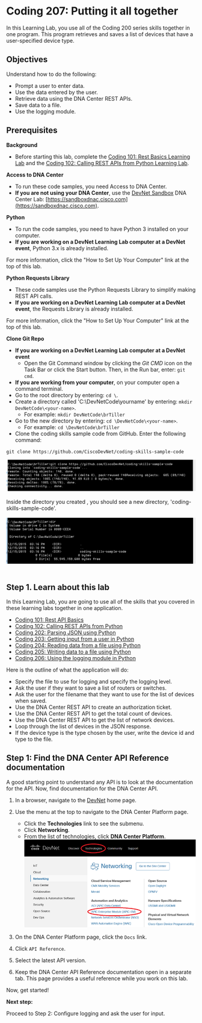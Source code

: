 # Coding 207: Putting it all together

In this Learning Lab, you use all of the Coding 200 series skills together in one program. This program retrieves and saves a list of devices that have a user-specified device type.


## Objectives

Understand how to do the following:
* Prompt a user to enter data.
* Use the data entered by the user.
* Retrieve data using the DNA Center REST APIs.
* Save data to a file.
* Use the logging module.


## Prerequisites

**Background**
* Before starting this lab, complete the [Coding 101: Rest Basics Learning Lab](/lab/coding-101-rest-basics-ga/step/1) and the [Coding 102: Calling REST APIs from Python Learning Lab](/lab/coding-102-rest-python-ga/step/1).

**Access to DNA Center**
* To run these code samples, you need Access to DNA Center.
* **If you are not using your DNA Center**, use the [DevNet Sandbox](https://developer.cisco.com/site/devnet/sandbox/) DNA Center Lab: [https://sandboxdnac.cisco.com](https://sandboxdnac.cisco.com).

**Python**
* To run the code samples, you need to have Python 3 installed on your computer.
* **If you are working on a DevNet Learning Lab computer at a DevNet event**, Python 3.x is already installed.

For more information, click the "How to Set Up Your Computer" link at the top of this lab.

**Python Requests Library**
* These code samples use the Python Requests Library to simplify making REST API calls.
* **If you are working on a DevNet Learning Lab computer at a DevNet event**, the Requests Library is already installed.

For more information, click the "How to Set Up Your Computer" link at the top of this lab.

**Clone Git Repo**
* **If you are working on a DevNet Learning Lab computer at a DevNet event**
    * Open the Git Command window by clicking the *Git CMD* icon on the Task Bar or click the Start button. Then, in the Run bar, enter: `git cmd`.
* **If you are working from your computer**, on your computer open a command terminal.
* Go to the root directory by entering: `cd \`.
* Create a directory called 'C:\DevNetCode\yourname' by entering: `mkdir DevNetCode\<your-name>`.
    * For example: `mkdir DevNetCode\brTiller`
* Go to the new directory by entering: `cd \DevNetCode\<your-name>`.
    * For example: `cd \DevNetCode\brTiller`
* Clone the coding skills sample code from GitHub. Enter the following command:
```
git clone https://github.com/CiscoDevNet/coding-skills-sample-code
```
![](assets/images/github-clone.png)<br/><br/>
Inside the directory you created , you should see a new directory, 'coding-skills-sample-code'.<br/><br/>
![](assets/images/github-clone-listing.png)<br/><br/>

## Step 1. Learn about this lab

In this Learning Lab, you are going to use all of the skills that you covered in these learning labs together in one application.

* [Coding 101: Rest API Basics](/lab/coding-101-rest-basics-ga/step/1)
* [Coding 102: Calling REST APIs from Python](/lab/coding-102-rest-python-ga/step/1)
* [Coding 202: Parsing JSON using Python](/lab/coding-202-parsing-json/step/1)
* [Coding 203: Getting input from a user in Python](/lab/coding-203-getting-input/step/1)
* [Coding 204: Reading data from a file using Python](/lab/coding-204-reading-a-file/step/1)
* [Coding 205: Writing data to a file using Python](/lab/coding-205-writing-file-ga/step/1)
* [Coding 206: Using the logging module in Python](/lab/coding-206-logging/step/1)

Here is the outline of what the application will do:

* Specify the file to use for logging and specify the logging level.
* Ask the user if they want to save a list of routers or switches.
* Ask the user for the filename that they want to use for the list of devices when saved.
* Use the DNA Center REST API to create an authorization ticket.
* Use the DNA Center REST API to get the total count of devices.
* Use the DNA Center REST API to get the list of network devices.
* Loop through the list of devices in the JSON response.
* If the device type is the type chosen by the user, write the device id and type to the file.

## Step 1: Find the DNA Center API Reference documentation

A good starting point to understand any API is to look at the documentation for the API. Now, find documentation for the DNA Center API.

1. In a browser, navigate to the [DevNet](https://developer.cisco.com/) home page.
1. Use the menu at the top to navigate to the DNA Center Platform page.
   * Click the **Technologies** link to see the submenu.
   * Click **Networking**.
   * From the list of technologies, click **DNA Center Platform**.
![](assets/images/Menu.png)

1. On the DNA Center Platform page, click the `Docs` link.
1. Click `API Reference`.
1. Select the latest API version.
1. Keep the DNA Center API Reference documentation open in a separate tab. This page provides a useful reference while you work on this lab.

Now, get started!

**Next step:**

Proceed to Step 2: Configure logging and ask the user for input.
